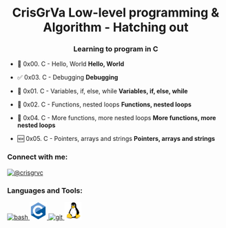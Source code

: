 <h1 align="center">CrisGrVa Low-level programming & Algorithm - Hatching out</h1>
<h3 align="center">Learning to program in C</h3>

- 👋 0x00. C - Hello, World **Hello, World**

- ✅ 0x03. C - Debugging **Debugging**

- 🔀 0x01. C - Variables, if, else, while **Variables, if, else, while**

- 🔁 0x02. C - Functions, nested loops **Functions, nested loops**

- 🔁 0x04. C - More functions, more nested loops **More functions, more nested loops**

- 🆕 0x05. C - Pointers, arrays and strings **Pointers, arrays and strings**

<h3 align="left">Connect with me:</h3>
<p align="left">
<a href="https://twitter.com/@crisgrvc" target="blank"><img align="center" src="https://raw.githubusercontent.com/rahuldkjain/github-profile-readme-generator/master/src/images/icons/Social/twitter.svg" alt="@crisgrvc" height="30" width="40" /></a>
</p>

<h3 align="left">Languages and Tools:</h3>
<p align="left"> <a href="https://www.gnu.org/software/bash/" target="_blank"> <img src="https://www.vectorlogo.zone/logos/gnu_bash/gnu_bash-icon.svg" alt="bash" width="40" height="40"/> </a> <a href="https://www.cprogramming.com/" target="_blank"> <img src="https://raw.githubusercontent.com/devicons/devicon/master/icons/c/c-original.svg" alt="c" width="40" height="40"/> </a> <a href="https://git-scm.com/" target="_blank"> <img src="https://www.vectorlogo.zone/logos/git-scm/git-scm-icon.svg" alt="git" width="40" height="40"/> </a> <a href="https://www.linux.org/" target="_blank"> <img src="https://raw.githubusercontent.com/devicons/devicon/master/icons/linux/linux-original.svg" alt="linux" width="40" height="40"/> </a> </p>
